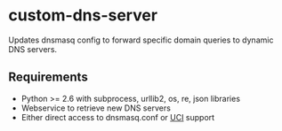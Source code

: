 # custom-dns-server
Updates dnsmasq config to forward specific domain queries to dynamic DNS servers.

## Requirements
 * Python >= 2.6 with subprocess, urllib2, os, re, json libraries
 * Webservice to retrieve new DNS servers
 * Either direct access to dnsmasq.conf or [UCI][uci] support
 
 
[uci]:http://nbd.name/gitweb.cgi?p=uci.git;a=summary
